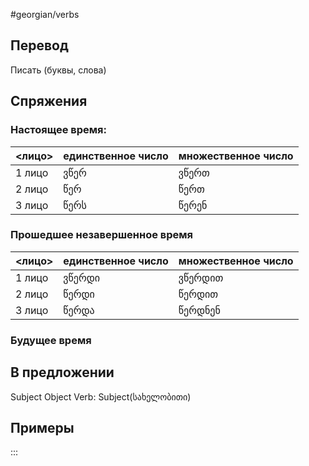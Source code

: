 #georgian/verbs 
## Перевод
Писать (буквы, слова)
## Спряжения
### Настоящее время:
<лицо>|единственное число|множественное число
--------|---------------------|------------------------
1 лицо | ვწერ | ვწერთ
2 лицо | წერ | წერთ
3 лицо | წერს | წერენ
### Прошедшее незавершенное время
<лицо>|единственное число|множественное число
--------|---------------------|------------------------
1 лицо | ვწერდი | ვწერდით
2 лицо | წერდი | წერდით
3 лицо | წერდა | წერდნენ
### Будущее время
## В предложении
Subject Object Verb: Subject(სახელობითი)
## Примеры
:::

